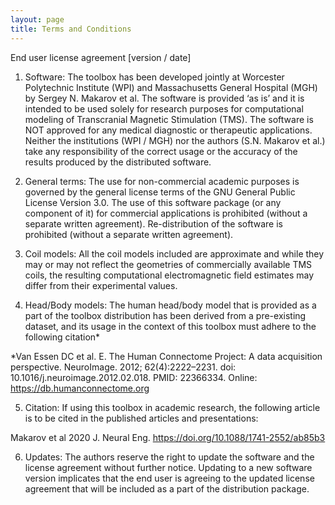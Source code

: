 ```yaml
---
layout: page
title: Terms and Conditions
---
```


End user license agreement [version / date]

1)	Software: The toolbox has been developed jointly at Worcester Polytechnic Institute (WPI) and Massachusetts General Hospital (MGH) by Sergey N. Makarov et al. The software is provided ‘as is’ and it is intended to be used solely for research purposes for computational modeling of Transcranial Magnetic Stimulation (TMS). The software is NOT approved for any medical diagnostic or therapeutic applications. Neither the institutions (WPI / MGH) nor the authors (S.N. Makarov et al.) take any responsibility of the correct usage or the accuracy of the results produced by the distributed software. 

2)	General terms: The use for non-commercial academic purposes is governed by the general license terms of the GNU General Public License Version 3.0.   The use of this software package (or any component of it) for commercial applications is prohibited (without a separate written agreement). Re-distribution of the software is prohibited (without a separate written agreement).

3)	Coil models: All the coil models included are approximate and while they may or may not reflect the geometries of commercially available TMS coils, the resulting computational electromagnetic field estimates may differ from their experimental values.

4)	Head/Body models: The human head/body model that is provided as a part of the toolbox distribution has been derived from a pre-existing dataset, and its usage in the context of this toolbox must adhere to the following citation*

*Van Essen DC et al. E. The Human Connectome Project: A data acquisition perspective. NeuroImage. 2012; 62(4):2222–2231. doi: 10.1016/j.neuroimage.2012.02.018. PMID: 22366334. Online: https://db.humanconnectome.org 

5)	Citation: If using this toolbox in academic research, the following article is to be cited in the published articles and presentations:

Makarov et al 2020 J. Neural Eng. https://doi.org/10.1088/1741-2552/ab85b3

6)	Updates: The authors reserve the right to update the software and the license agreement without further notice. Updating to a new software version implicates that the end user is agreeing to the updated license agreement that will be included as a part of the distribution package.
